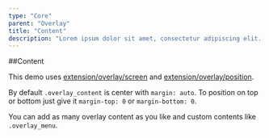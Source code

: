 ```yaml
---
type: "Core"
parent: "Overlay"
title: "Content"
description: "Lorem ipsum dolor sit amet, consectetur adipiscing elit. Nunc tempus laoreet leo sit amet iaculis."
---
```


##Content

This demo uses [extension/overlay/screen](/extension/overlay/screen) and [extension/overlay/position](/extension/overlay/position).

By default `.overlay_content` is center with `margin: auto`. To position on top or bottom just give it `margin-top: 0` or `margin-bottom: 0`.

<demo>
  <demovanilla src="inline/core/overlay/content">
  </demovanilla>
</demo>

You can add as many overlay content as you like and custom contents like `.overlay_menu`.

<demo>
  <demovanilla src="inline/core/overlay/content-multiple">
  </demovanilla>
</demo>
